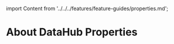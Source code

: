 import Content from '../../../features/feature-guides/properties.md';

# About DataHub Properties

<Content />
